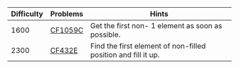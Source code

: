 | Difficulty | Problems | Hints |
| -------- | -------- | -------- |
| 1600 | [CF1059C](https://codeforces.com/problemset/problem/1059/C) | Get the first non- $1$ element as soon as possible. |
| 2300 | [CF432E](https://codeforces.com/problemset/problem/432/E) | Find the first element of non-filled position and fill it up. |